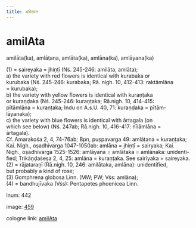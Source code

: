 ```yaml
---
title: अमिलात
---
```


# amilAta

amilāta(ka),  amlāṭana, amlāta(ka), amlāna(ka), amlāyana(ka) <div n="P" />(1) = saireyaka = jhiṇṭī (Nś. 245-246: amilāta, amlāta); <div n="lb" />a) the variety with red flowers is identical with kurabaka or <div n="lb" />kurubaka (Nś. 245-246: kurabaka; Rā. nigh. 10, 412-413: raktāmlāna <div n="lb" />= kurubaka); <div n="lb" />b) the variety with yellow flowers is identical with kuraṇṭaka <div n="lb" />or kuraṇḍaka (Nś. 245-246: kuraṇṭaka; Rā.nigh. 10, 414-415: <div n="lb" />pītāmlāna = kuraṇṭaka; Indu on A.s.U. 40, 71: kuraṇḍaka = pītām- <div n="lb" />lāyanaka); <div n="lb" />c) the variety with blue flowers is identical with ārtagala (on <div n="lb" />which see below) (Nś. 247ab; Rā.nigh. 10, 416-417: nīlāmlāna = <div n="lb" />ārtagala). <div n="P" />Cf. Amarakośa 2, 4, 74-76ab; Bpn, puṣpavarga 49: amlāṭana = kuraṇṭaka; <div n="lb" />Kai. Nigh., oṣadhivarga 1047-1050ab: amlāna = jhiṇṭī = sairyaka; Kai. <div n="lb" />Nigh., oṣadhivarga 1525-1526: amlāyana = amlātaka = amlānaka: unidenti- <div n="lb" />fied; Trikāṇḍaśeṣa 2, 4, 25: amlāna = kuraṇṭaka. See sairīyaka = saireyaka. <div n="P" />(2) = rājataraṇī (Rā.nigh. 10, 246: amilātaka, amlāna): unidentified, <div n="lb" />but probably a kind of rose; <div n="P" />(3) Gomphrena globosa Linn. (MW; PW; Vśs: amlāna); <div n="P" />(4) = bandhujīvaka (Vśs): Pentapetes phoenicea Linn.

lnum: 442

image: [459](https://www.sanskrit-lexicon.uni-koeln.de/scans/csl-apidev/servepdf.php?dict=snp&page=459)

cologne link: [amilAta](https://sanskrit-lexicon.uni-koeln.de/scans/csl-apidev/getword.php?dict=snp&key=amilAta)

